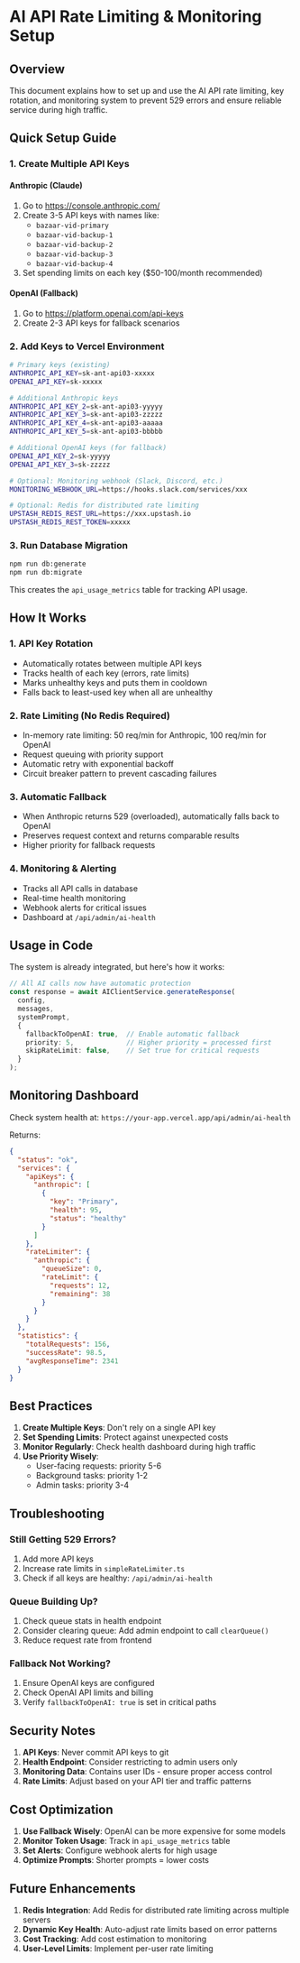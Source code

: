 # AI API Rate Limiting & Monitoring Setup

## Overview
This document explains how to set up and use the AI API rate limiting, key rotation, and monitoring system to prevent 529 errors and ensure reliable service during high traffic.

## Quick Setup Guide

### 1. Create Multiple API Keys

#### Anthropic (Claude)
1. Go to https://console.anthropic.com/
2. Create 3-5 API keys with names like:
   - `bazaar-vid-primary`
   - `bazaar-vid-backup-1`
   - `bazaar-vid-backup-2`
   - `bazaar-vid-backup-3`
   - `bazaar-vid-backup-4`
3. Set spending limits on each key ($50-100/month recommended)

#### OpenAI (Fallback)
1. Go to https://platform.openai.com/api-keys
2. Create 2-3 API keys for fallback scenarios

### 2. Add Keys to Vercel Environment

```bash
# Primary keys (existing)
ANTHROPIC_API_KEY=sk-ant-api03-xxxxx
OPENAI_API_KEY=sk-xxxxx

# Additional Anthropic keys
ANTHROPIC_API_KEY_2=sk-ant-api03-yyyyy
ANTHROPIC_API_KEY_3=sk-ant-api03-zzzzz
ANTHROPIC_API_KEY_4=sk-ant-api03-aaaaa
ANTHROPIC_API_KEY_5=sk-ant-api03-bbbbb

# Additional OpenAI keys (for fallback)
OPENAI_API_KEY_2=sk-yyyyy
OPENAI_API_KEY_3=sk-zzzzz

# Optional: Monitoring webhook (Slack, Discord, etc.)
MONITORING_WEBHOOK_URL=https://hooks.slack.com/services/xxx

# Optional: Redis for distributed rate limiting
UPSTASH_REDIS_REST_URL=https://xxx.upstash.io
UPSTASH_REDIS_REST_TOKEN=xxxxx
```

### 3. Run Database Migration

```bash
npm run db:generate
npm run db:migrate
```

This creates the `api_usage_metrics` table for tracking API usage.

## How It Works

### 1. **API Key Rotation**
- Automatically rotates between multiple API keys
- Tracks health of each key (errors, rate limits)
- Marks unhealthy keys and puts them in cooldown
- Falls back to least-used key when all are unhealthy

### 2. **Rate Limiting (No Redis Required)**
- In-memory rate limiting: 50 req/min for Anthropic, 100 req/min for OpenAI
- Request queuing with priority support
- Automatic retry with exponential backoff
- Circuit breaker pattern to prevent cascading failures

### 3. **Automatic Fallback**
- When Anthropic returns 529 (overloaded), automatically falls back to OpenAI
- Preserves request context and returns comparable results
- Higher priority for fallback requests

### 4. **Monitoring & Alerting**
- Tracks all API calls in database
- Real-time health monitoring
- Webhook alerts for critical issues
- Dashboard at `/api/admin/ai-health`

## Usage in Code

The system is already integrated, but here's how it works:

```typescript
// All AI calls now have automatic protection
const response = await AIClientService.generateResponse(
  config,
  messages,
  systemPrompt,
  {
    fallbackToOpenAI: true,  // Enable automatic fallback
    priority: 5,             // Higher priority = processed first
    skipRateLimit: false,    // Set true for critical requests
  }
);
```

## Monitoring Dashboard

Check system health at: `https://your-app.vercel.app/api/admin/ai-health`

Returns:
```json
{
  "status": "ok",
  "services": {
    "apiKeys": {
      "anthropic": [
        {
          "key": "Primary",
          "health": 95,
          "status": "healthy"
        }
      ]
    },
    "rateLimiter": {
      "anthropic": {
        "queueSize": 0,
        "rateLimit": {
          "requests": 12,
          "remaining": 38
        }
      }
    }
  },
  "statistics": {
    "totalRequests": 156,
    "successRate": 98.5,
    "avgResponseTime": 2341
  }
}
```

## Best Practices

1. **Create Multiple Keys**: Don't rely on a single API key
2. **Set Spending Limits**: Protect against unexpected costs
3. **Monitor Regularly**: Check health dashboard during high traffic
4. **Use Priority Wisely**: 
   - User-facing requests: priority 5-6
   - Background tasks: priority 1-2
   - Admin tasks: priority 3-4

## Troubleshooting

### Still Getting 529 Errors?
1. Add more API keys
2. Increase rate limits in `simpleRateLimiter.ts`
3. Check if all keys are healthy: `/api/admin/ai-health`

### Queue Building Up?
1. Check queue stats in health endpoint
2. Consider clearing queue: Add admin endpoint to call `clearQueue()`
3. Reduce request rate from frontend

### Fallback Not Working?
1. Ensure OpenAI keys are configured
2. Check OpenAI API limits and billing
3. Verify `fallbackToOpenAI: true` is set in critical paths

## Security Notes

1. **API Keys**: Never commit API keys to git
2. **Health Endpoint**: Consider restricting to admin users only
3. **Monitoring Data**: Contains user IDs - ensure proper access control
4. **Rate Limits**: Adjust based on your API tier and traffic patterns

## Cost Optimization

1. **Use Fallback Wisely**: OpenAI can be more expensive for some models
2. **Monitor Token Usage**: Track in `api_usage_metrics` table
3. **Set Alerts**: Configure webhook alerts for high usage
4. **Optimize Prompts**: Shorter prompts = lower costs

## Future Enhancements

1. **Redis Integration**: Add Redis for distributed rate limiting across multiple servers
2. **Dynamic Key Health**: Auto-adjust rate limits based on error patterns
3. **Cost Tracking**: Add cost estimation to monitoring
4. **User-Level Limits**: Implement per-user rate limiting